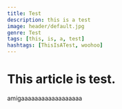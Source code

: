 ```yaml
---
title: Test
description: this is a test
image: header/default.jpg
genre: Test
tags: [this, is, a, test]
hashtags: [ThisIsATest, woohoo]
---
```


# This article is test.

amigaaaaaaaaaaaaaaaaaa
